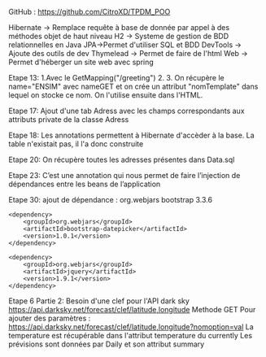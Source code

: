 GitHub : https://github.com/CitroXD/TPDM_POO


Hibernate -> Remplace requête à base de donnée par appel à des méthodes objet de haut niveau
H2 -> Systeme de gestion de BDD relationnelles en Java
JPA->Permet d'utiliser SQL et BDD
DevTools -> Ajoute des outils de dev
Thymelead -> Permet de faire de l'html
Web -> Permet d'héberger un site web avec spring

Etape 13:
	1.Avec le GetMapping("/greeting")
	2.
	3. On récupère le name="ENSIM" avec nameGET et on crée un attribut "nomTemplate" dans lequel on stocke ce nom. On l'utilise ensuite dans l'HTML.
	
Etape 17:
	Ajout d'une tab Adress avec les champs correspondants aux attributs private de la classe Adress
	
Etape 18:
	Les annotations permettent à Hibernate d'accèder à la base. La table n'existait pas, il l'a donc construite
	
Etape 20:
	On récupère toutes les adresses présentes dans Data.sql

Etape 23:
	C’est une annotation qui nous permet de faire l’injection de dépendances entre les beans de l’application
	
Etape 30:
	ajout de dépendance :
 	<dependency>
	    <groupId>org.webjars</groupId>
	   	<artifactId>bootstrap</artifactId>
		<version>3.3.6</version>
	</dependency>

	<dependency>
	    <groupId>org.webjars</groupId>
	    <artifactId>bootstrap-datepicker</artifactId>
	    <version>1.0.1</version>
	</dependency>

	<dependency>
	    <groupId>org.webjars</groupId>
	    <artifactId>jquery</artifactId>
	    <version>1.9.1</version>
	</dependency>
	
Etape 6 Partie 2:
	Besoin d'une clef pour l'API dark sky
	https://api.darksky.net/forecast/clef/latitude,longitude
	Methode GET
	Pour ajouter des paramètres : https://api.darksky.net/forecast/clef/latitude,longitude?nomoption=val
	La temperature est récupérable dans l'attribut temperature du currently
	Les prévisions sont données par Daily et son attribut summary
	
	
	
	
	